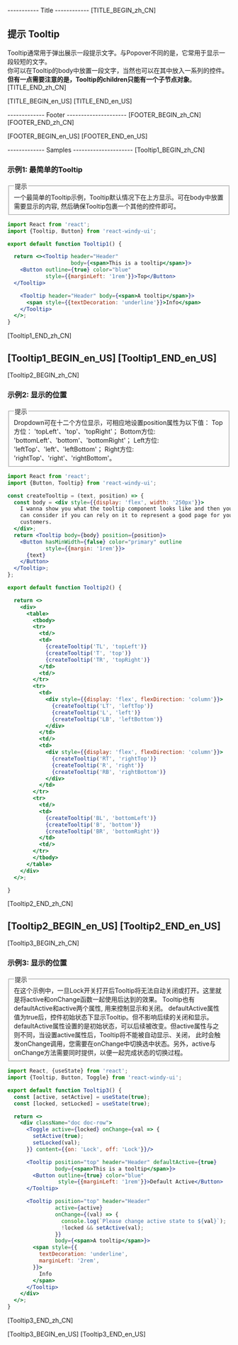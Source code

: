 ----------- Title ------------
[TITLE_BEGIN_zh_CN]
## 提示 Tooltip
Tooltip通常用于弹出展示一段提示文字。与Popover不同的是，它常用于显示一段较短的文字。   
你可以在Tooltip的body中放置一段文字，当然也可以在其中放入一系列的控件。**但有一点需要注意的是，Tooltip的children只能有一个子节点对象**。
[TITLE_END_zh_CN]


[TITLE_BEGIN_en_US]
[TITLE_END_en_US]

------------- Footer ---------------------
[FOOTER_BEGIN_zh_CN]
[FOOTER_END_zh_CN]

[FOOTER_BEGIN_en_US]
[FOOTER_END_en_US]

------------- Samples ---------------------
[Tooltip1_BEGIN_zh_CN]
### 示例1: 最简单的Tooltip
<fieldset class="doc desc">
  <legend>提示</legend>
  <div class="doc desc-area">
    一个最简单的Tooltip示例，Tooltip默认情况下在上方显示。可在body中放置需要显示的内容, 然后确保Tooltip包裹一个其他的控件即可。
  </div>
</fieldset>


```jsx
import React from 'react';
import {Tooltip, Button} from 'react-windy-ui';

export default function Tooltip1() {

  return <><Tooltip header="Header"
                    body={<span>This is a tooltip</span>}>
    <Button outline={true} color="blue"
            style={{marginLeft: '1rem'}}>Top</Button>
  </Tooltip>

    <Tooltip header="Header" body={<span>A tooltip</span>}>
      <span style={{textDecoration: 'underline'}}>Info</span>
    </Tooltip>
  </>;
}
```

[Tooltip1_END_zh_CN]

[Tooltip1_BEGIN_en_US]
[Tooltip1_END_en_US]
----------------------------------

[Tooltip2_BEGIN_zh_CN]
### 示例2: 显示的位置
<fieldset class="doc desc">
  <legend>提示</legend>
  <div class="doc desc-area">
    Dropdown可在十二个方位显示，可相应地设置position属性为以下值： Top方位： 'topLeft'、'top'、'topRight'； 
    Bottom方位: 'bottomLeft'、'bottom'、'bottomRight'； Left方位: 'leftTop'、'left'、'leftBottom'；
    Right方位: 'rightTop'、'right'、'rightBottom'。
  </div>
</fieldset>


```jsx
import React from 'react';
import {Button, Tooltip} from 'react-windy-ui';

const createTooltip = (text, position) => {
  const body = <div style={{display: 'flex', width: '250px'}}>
    I wanna show you what the tooltip component looks like and then you
    can consider if you can rely on it to represent a good page for your
    customers.
  </div>;
  return <Tooltip body={body} position={position}>
    <Button hasMinWidth={false} color="primary" outline
            style={{margin: '1rem'}}>
      {text}
    </Button>
  </Tooltip>;
};

export default function Tooltip2() {

  return <>
    <div>
      <table>
        <tbody>
        <tr>
          <td/>
          <td>
            {createTooltip('TL', 'topLeft')}
            {createTooltip('T', 'top')}
            {createTooltip('TR', 'topRight')}
          </td>
          <td/>
        </tr>
        <tr>
          <td>
            <div style={{display: 'flex', flexDirection: 'column'}}>
              {createTooltip('LT', 'leftTop')}
              {createTooltip('L', 'left')}
              {createTooltip('LB', 'leftBottom')}
            </div>
          </td>
          <td/>
          <td>
            <div style={{display: 'flex', flexDirection: 'column'}}>
              {createTooltip('RT', 'rightTop')}
              {createTooltip('R', 'right')}
              {createTooltip('RB', 'rightBottom')}
            </div>
          </td>
        </tr>
        <tr>
          <td/>
          <td>
            {createTooltip('BL', 'bottomLeft')}
            {createTooltip('B', 'bottom')}
            {createTooltip('BR', 'bottomRight')}
          </td>
          <td/>
        </tr>
        </tbody>
      </table>
    </div>
  </>;

}
```

[Tooltip2_END_zh_CN]

[Tooltip2_BEGIN_en_US]
[Tooltip2_END_en_US]
----------------------------------

[Tooltip3_BEGIN_zh_CN]
### 示例3: 显示的位置
<fieldset class="doc desc">
  <legend>提示</legend>
  <div class="doc desc-area">
    在这个示例中，一旦Lock开关打开后Tooltip将无法自动关闭或打开。这里就是将active和onChange函数一起使用后达到的效果。
    Tooltip也有defaultActive和active两个属性, 用来控制显示和关闭。 defaultActive属性值为true后，控件初始状态下显示Tooltip。但不影响后续的关闭和显示。
    defaultActive属性设置的是初始状态，可以后续被改变。但active属性与之则不同，当设置active属性后，Tooltip将不能被自动显示、关闭， 
    此时会触发onChange调用，您需要在onChange中切换选中状态。另外，active与onChange方法需要同时提供，以便一起完成状态的切换过程。
  </div>
</fieldset>


```jsx
import React, {useState} from 'react';
import {Tooltip, Button, Toggle} from 'react-windy-ui';

export default function Tooltip3() {
  const [active, setActive] = useState(true);
  const [locked, setLocked] = useState(true);

  return <>
    <div className="doc doc-row">
      <Toggle active={locked} onChange={val => {
        setActive(true);
        setLocked(val);
      }} content={{on: 'Lock', off: 'Lock'}}/>

      <Tooltip position="top" header="Header" defaultActive={true}
               body={<span>This is a tooltip</span>}>
        <Button outline={true} color="blue"
                style={{marginLeft: '1rem'}}>Default Active</Button>
      </Tooltip>

      <Tooltip position="top" header="Header"
               active={active}
               onChange={(val) => {
                 console.log(`Please change active state to ${val}`);
                 !locked && setActive(val);
               }}
               body={<span>A tooltip</span>}>
        <span style={{
          textDecoration: 'underline',
          marginLeft: '2rem',
        }}>
          Info
        </span>
      </Tooltip>
    </div>
  </>;
}
```

[Tooltip3_END_zh_CN]

[Tooltip3_BEGIN_en_US]
[Tooltip3_END_en_US]